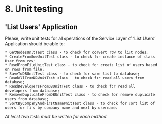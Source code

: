 # 8. Unit testing

## 'List Users' Application

Please, write unit tests for all operations of the Service Layer of ‘List Users’ Application should be able to:

    * GetNodesUnitTest class - to check for convert row to list nodes;  
    * CreateFromRowUnitTest class - to check for create instance of class User from row;  
    * ReadFromFileUnitTest class - to check for create list of users based on rows from file;  
    * SaveToDBUnitTest class - to check for save list to database;  
    * ReadAllFromDBUnitTest class - to check for read all users from database;  
    * ReadDevelopersFromDBUnitTest class - to check for read all developers from database;  
    * RemoveDuplicateFromDBUnitTest class - to check for remove duplicate users from database;  
    * SortByCompanyAndFirstNameUnitTest class - to check for sort list of users for firs by company name and next by username.  

*At least two tests must be written for each method.*
 
